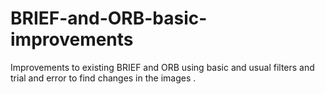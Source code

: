 # BRIEF-and-ORB-basic-improvements
Improvements to existing BRIEF and ORB using basic and usual filters and trial and error to find changes in the images .
